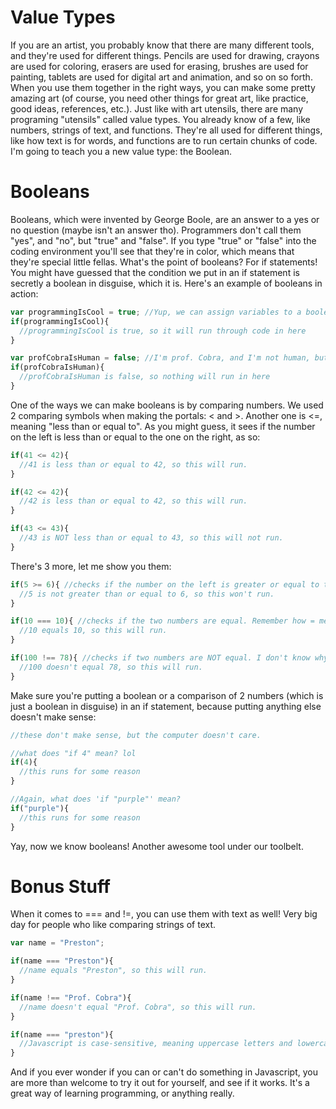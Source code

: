 # Value Types
If you are an artist, you probably know that there are many different tools, and they're used for different things. Pencils are used for drawing, crayons are used for coloring, erasers are used for erasing, brushes are used for painting, tablets are used for digital art and animation, and so on so forth. When you use them together in the right ways, you can make some pretty amazing art (of course, you need other things for great art, like practice, good ideas, references, etc.). Just like with art utensils, there are many programing "utensils" called value types. You already know of a few, like numbers, strings of text, and functions. They're all used for different things, like how text is for words, and functions are to run certain chunks of code. I'm going to teach you a new value type: the Boolean.

# Booleans
Booleans, which were invented by George Boole, are an answer to a yes or no question (maybe isn't an answer tho). Programmers don't call them "yes", and "no", but "true" and "false". If you type "true" or "false" into the coding environment you'll see that they're in color, which means that they're special little fellas. What's the point of booleans? For if statements! You might have guessed that the condition we put in an if statement is secretly a boolean in disguise, which it is. Here's an example of booleans in action:
```js
var programmingIsCool = true; //Yup, we can assign variables to a boolean. We can assign a variable to a value of any type, actually.
if(programmingIsCool){
  //programmingIsCool is true, so it will run through code in here
}

var profCobraIsHuman = false; //I'm prof. Cobra, and I'm not human, but a snake-droid.
if(profCobraIsHuman){
  //profCobraIsHuman is false, so nothing will run in here
}
```

One of the ways we can make booleans is by comparing numbers. We used 2 comparing symbols when making the portals: < and >. Another one is <=, meaning "less than or equal to". As you might guess, it sees if the number on the left is less than or equal to the one on the right, as so:
```js
if(41 <= 42){
  //41 is less than or equal to 42, so this will run.
}

if(42 <= 42){
  //42 is less than or equal to 42, so this will run.
}

if(43 <= 43){
  //43 is NOT less than or equal to 43, so this will not run.
}
```

There's 3 more, let me show you them:
```js
if(5 >= 6){ //checks if the number on the left is greater or equal to the one on the right.
  //5 is not greater than or equal to 6, so this won't run.
}

if(10 === 10){ //checks if the two numbers are equal. Remember how = means "set this variable to"? The reason why this is 3 equal signs is so the computer doesn't get confused (computers get confused very easily)
  //10 equals 10, so this will run.
}

if(100 !== 78){ //checks if two numbers are NOT equal. I don't know why there's a ! in there. Sometimes javascript is just weird like that.
  //100 doesn't equal 78, so this will run.
}
```

Make sure you're putting a boolean or a comparison of 2 numbers (which is just a boolean in disguise) in an if statement, because putting anything else doesn't make sense:
```js
//these don't make sense, but the computer doesn't care.

//what does "if 4" mean? lol
if(4){
  //this runs for some reason
}

//Again, what does 'if "purple"' mean?
if("purple"){
  //this runs for some reason
}
```

 Yay, now we know booleans! Another awesome tool under our toolbelt.

# Bonus Stuff
When it comes to === and !=, you can use them with text as well! Very big day for people who like comparing strings of text.
```js
var name = "Preston";

if(name === "Preston"){
  //name equals "Preston", so this will run.
}

if(name !== "Prof. Cobra"){
  //name doesn't equal "Prof. Cobra", so this will run.
}

if(name === "preston"){
  //Javascript is case-sensitive, meaning uppercase letters and lowercase letters are treated as different things, so this won't run.
}
```
And if you ever wonder if you can or can't do something in Javascript, you are more than welcome to try it out for yourself, and see if it works. It's a great way of learning programming, or anything really.
